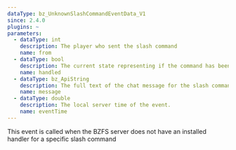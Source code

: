 ```yaml
---
dataType: bz_UnknownSlashCommandEventData_V1
since: 2.4.0
plugins: ~
parameters:
  - dataType: int
    description: The player who sent the slash command
    name: from
  - dataType: bool
    description: The current state representing if the command has been handled by a previous plug-in.
    name: handled
  - dataType: bz_ApiString
    description: The full text of the chat message for the slash command, containing the command and all
    name: message
  - dataType: double
    description: The local server time of the event.
    name: eventTime
---
```


This event is called when the BZFS server does not have an installed handler for a specific slash command
